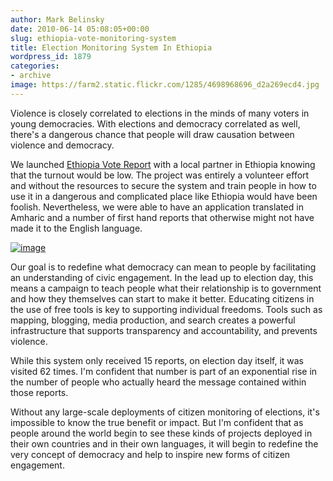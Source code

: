 ```yaml
---
author: Mark Belinsky
date: 2010-06-14 05:08:05+00:00
slug: ethiopia-vote-monitoring-system
title: Election Monitoring System In Ethiopia
wordpress_id: 1879
categories:
- archive
image: https://farm2.static.flickr.com/1285/4698968696_d2a269ecd4.jpg
---
```


Violence is closely correlated to elections in the minds of many voters in young democracies. With elections and democracy correlated as well, there's a dangerous chance that people will draw causation between violence and democracy.

We launched [Ethiopia Vote Report](http://handheldhumanrights.org/ethiopia/) with a local partner in Ethiopia knowing that the turnout would be low. The project was entirely a volunteer effort and without the resources to secure the system and train people in how to use it in a dangerous and complicated place like Ethiopia would have been foolish. Nevertheless, we were able to have an application translated in Amharic and a number of first hand reports that otherwise might not have made it to the English language.

[![image](https://farm2.static.flickr.com/1285/4698968696_d2a269ecd4.jpg)](http://handheldhumanrights.org/ethiopia/)

Our goal is to redefine what democracy can mean to people by facilitating an understanding of civic engagement. In the lead up to election day, this means a campaign to teach people what their relationship is to government and how they themselves can start to make it better. Educating citizens in the use of free tools is key to supporting individual freedoms. Tools such as mapping, blogging, media production, and search creates a powerful infrastructure that supports transparency and accountability, and prevents violence.

While this system only received 15 reports, on election day itself, it was visited 62 times. I'm confident that number is part of an exponential rise in the number of people who actually heard the message contained within those reports.

Without any large-scale deployments of citizen monitoring of elections, it's impossible to know the true benefit or impact. But I'm confident that as people around the world begin to see these kinds of projects deployed in their own countries and in their own languages, it will begin to redefine the very concept of democracy and help to inspire new forms of citizen engagement.
